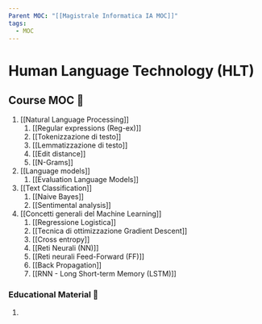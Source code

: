 ```yaml
---
Parent MOC: "[[Magistrale Informatica IA MOC]]"
tags:
  - MOC
---
```

# Human Language Technology (HLT)

## Course MOC  📒
1. [[Natural Language Processing]]
	1. [[Regular expressions (Reg-ex)]]
	2. [[Tokenizzazione di testo]]
	3. [[Lemmatizzazione di testo]]
	4. [[Edit distance]]
	5. [[N-Grams]] 
2. [[Language models]]
	1. [[Evaluation Language Models]]
3. [[Text Classification]]
	1. [[Naive Bayes]]
	2. [[Sentimental analysis]]
4. [[Concetti generali del Machine Learning]]
	1. [[Regressione Logistica]]
	2. [[Tecnica di ottimizzazione Gradient Descent]]
	3. [[Cross entropy]]
	4. [[Reti Neurali (NN)]]
	5. [[Reti neurali Feed-Forward (FF)]]
	6. [[Back Propagation]]
	7. [[RNN - Long Short-term Memory (LSTM)]]



### Educational Material 🧱
1. 





